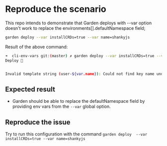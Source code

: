 # Reproduce the scenario

This repo intends to demonstrate that Garden deploys with --var option doesn't work to replace the environments[].defaultNamespace field;

````bash
garden deploy --var installCRDs=true --var name=shankyjs
````

Result of the above command:

````bash
➜  cli-env-vars git:(master) ✗ garden deploy --var installCRDs=true --var name=shankyjs
Deploy 🚀


Invalid template string (user-${var.name}): Could not find key name under var.
````

## Expected result

- Garden should be able to replace the defaultNamespace field by providing env vars from the `--var` global option.

## Reproduce the issue

Try to run this configuration with the command `garden deploy  --var installCRDs=true --var name=shankyjs`
